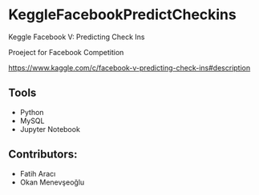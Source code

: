 # KeggleFacebookPredictCheckins
Keggle  Facebook V: Predicting Check Ins


Proeject for Facebook Competition

https://www.kaggle.com/c/facebook-v-predicting-check-ins#description


## Tools
* Python
* MySQL
* Jupyter Notebook

## Contributors: 

* Fatih Aracı
* Okan Menevşeoğlu
